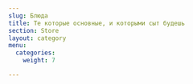 ```yaml
---
slug: Блюда
title: Те которые основные, и которыми сыт будешь
section: Store
layout: category
menu:
  categories:
    weight: 7

---
```

